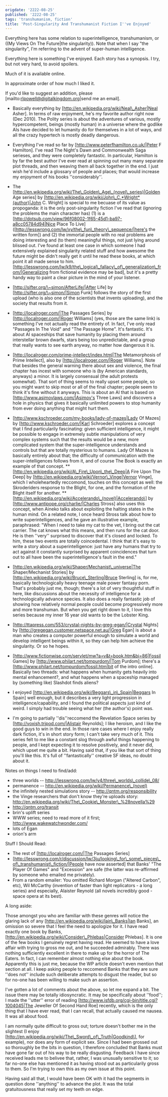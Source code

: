 ```yaml
---
origdate: '2222-08-25'
published: '2222-08-25'
tags: 'transhumanism, fiction'
title: 'Post-Singularity And Transhumanist Fiction I''ve Enjoyed'
---
```


Everything here has some relation to superintelligence, transhumanism,
or ((My Views On The Future|the singularity)). Note that when I say "the
singularity", I'm referring to the advent of super-human intelligence.

Everything here is something I've enjoyed. Each story has a synopsis. I
try, but not very hard, to avoid spoilers.

Much of it is available online.

In approximate order of how much I liked it.

If you'd like to suggest an addition, please
\[mailto:rlpowell@digitalkingdom.org|send me an email\].

-   Basically everything by
    \[http://en.wikipedia.org/wiki/Neal\_Asher|Neal Asher\]. In terms of
    raw enjoyment, he's my favorite author right now (Dec 2010). The
    Polity series is about the adventures of various, mostly
    hypercompetent, beings (mostly human) in a universe where the
    godlike AIs have decided to let humanity do for themselves in a lot
    of ways, and all the crazy hypertech is mostly deadly dangerous.
-   Everything I've read so far by
    \[http://www.peterfhamilton.co.uk/|Peter F Hamilton\]. I've read The
    Night's Dawn and Commonwealth Saga serieses, and they were
    completely fantastic. In particular, Hamilton is by far the best
    author I've ever read at spinning out many many separate plot
    threads, and then weaving them all back together in the end. I just
    wish he'd include a glossary of people and places; that would
    increase my enjoyment of his books ''considerably''.
-   The
    \[http://en.wikipedia.org/wiki/The\_Golden\_Age\_(novel\_series)|Golden
    Age series\] by
    \[http://en.wikipedia.org/wiki/John\_C.*Wright*(author)|John C.
    Wright\] is special to me becuase of its value as propoganda: it is
    the only post-singularity fiction I've read that (ignoring the
    problems the main character has) (1) is a
    \[http://dotsub.com/view/96f08002-1f65-45d1-ba97-a8cc05784d94|Nice
    Place To Live\]
    (\[http://lesswrong.com/lw/xy/the\_fun\_theory\_sequence/|here's the
    written form\]) and (2) the immortal people with no real problems
    are doing interesting and (to them) meaningful things, not just
    lying around blissed out. I've found at least one case in which
    someone I had extensively explained singularity related stuff and
    how awesome the future might be didn't really get it until he read
    these books, at which point it all made sense to him.
    \[http://lesswrong.com/lw/k9/the\_logical\_fallacy\_of\_generalization\_from/|Generalizing
    from fictional evidence may be bad\], but it's a pretty handy way to
    paint a clear picture in the mind of your listener.
-   \[http://sifter.org/\~simon/AfterLife/|After Life\] by
    \[http://sifter.org/\~simon/|Simon Funk\] follows the story of the
    first upload (who is also one of the scientists that invents
    uploading), and the society that results from it.
-   \[http://localroger.com/|The Passages Series\] by
    \[http://localroger.com/|Roger Williams\] (yes, those are the
    same link) is something I've not actually read the entirety of. In
    fact, I've only read "Passages In The Void" and "The Passage Home".
    It's fantastic. It's about AI spaceships that save humanity by
    placing them around interstellar brown dwarfs, stars being too
    unpredictable, and a group that really wants to see earth anyway, no
    matter how dangerous it is.
-   \[http://localroger.com/prime-intellect/index.html|The Metamorphosis
    of Prime Intellect\], also by
    \[http://localroger.com/|Roger Williams\]. Note that besides the
    general warning there about sex and violence, the final chapter has
    incest with someone who is (by American standards, anyways) a minor.
    It is largely consensual (the adult protests somewhat). That sort of
    thing seems to really upset some people, so you might want to skip
    most or all of the final chapter; people seem to think it's fine
    without it anyways. This is about an AI that is based on
    \[http://www.asimovlaws.com/|Asimov's Three Laws\] and discovers a
    hole in physics that gives it basically unlimited powers to stop
    humanity from ever doing anything that might hurt them.
-   \[http://www.kschroeder.com/my-books/lady-of-mazes|Lady Of Mazes\]
    by \[http://www.kschroeder.com/|Karl Schroeder\] explores a concept
    that I find particularily fascinating: given sufficient
    intelligence, it might be possible to engage in extremely subtle
    manipulations of very complex systems such that the results would be
    a new, more complicated system that the super-intelligence
    understands and controls but that are totally mysterious to humans.
    Lady Of Mazes is basically entirely about that; the difficulty of
    communication with the super-intelligences follows from it, and of
    course The Book is exactly an example of that concept. \*\*
    \[http://en.wikipedia.org/wiki/A\_Fire\_Upon\_the\_Deep|A Fire Upon
    The Deep\] by \[http://en.wikipedia.org/wiki/Vernor\_Vinge|Vernor
    Vinge\], which I wholeheartedly reccomond, touches on this concept
    as well: the Skroderiders response to the Blight, for one, and the
    formation of the Blight itself for another. \*\*
    \[http://en.wikipedia.org/wiki/Accelerando\_(novel)|Accelerando\] by
    \[http://www.antipope.org/charlie/|Charles Stross\] also uses this
    concept, when Aineko talks about exploiting the halting states in
    the human mind. On a related note, I once heard Stross talk about
    how to write superintelligences, and he gave an illustrative
    example, paraphrased: "When I need to take my cat to the vet, I
    bring out the cat carrier. The cat knows what this means, and then
    runs for the cat door. He is then ''very'' surprised to discover
    that it's closed and locked. To him, these two events are
    totally coincedental. I think that it's easy to write a story about
    a superintelligence: just have any humans that try to act against it
    constantly surprised by apparent coincidences that turn out to all
    have been the superintelligence's fault in the end."
-   \[http://en.wikipedia.org/wiki/Shaper/Mechanist\_universe|The
    Shaper/Mechanist Stories\] by
    \[http://en.wikipedia.org/wiki/Bruce\_Sterling|Bruce Sterling\] is,
    for me, basically technologically heavy teenage male power
    fantasy porn. That's probably just me, though; there's a lot of very
    thoughtful stuff in here, like discussions about the necessity of
    intelligence for a technologically advance species. It also does a
    really fantastic job of showing how relatively normal people could
    become progressively more and more transhuman. But when you get
    right down to it, I love this series because my inner 16 year old
    wants to be the Lobster King.
-   \[http://ttapress.com/553/crystal-nights-by-greg-egan/|Crystal
    Nights\] by \[http://gregegan.customer.netspace.net.au/|Greg Egan\]
    is about a man who creates a computer powerful enough to simulate a
    world and develop intelligent beings within it, so they can help him
    achieve the singularity. Or so he hopes.
-   \[http://www.fictionwise.com/servlet/mw?a=v&t=book.htm&bi=86|Fossil
    Games\] by \[http://www.philart.net/tompurdom/|Tom Purdom\]; there's
    a \[http://www.philart.net/tompurdom/fossil.htm|bit of the
    intro online\]. Basically two threads: what happens when humanity
    gets heavily into mental enhancement?, and what happens when a
    spaceship managed by (something like) Slashdot finds aliens?

-   I enjoyed \[http://en.wikipedia.org/wiki/Beggars\_in\_Spain|Beggars
    In Spain\] well enough, but it describes a very light progression in
    intelligence/capability, and I found the political aspects just kind
    of weird. I simply had trouble seeing what her (the author's)
    point was.
-   I'm going to partially ''dis''reccomend the Revelation Space series
    by \[http://voxish.tripod.com/|Alistair Reynolds\]; I like heroism,
    and I like the good guys to win in the end. In those rare cases
    where I enjoy really dark fiction, it's in short story form; I can't
    take very much of it. This series felt to me like a constant slog
    through awful things happening to people, and I kept expecting it to
    resolve positively, and it never did, which upset me quite a bit.
    Having said that, if you like that sort of thing you'll like this.
    It's full of ''fantastically'' creative SF ideas, no doubt about it.

Notes on things I need to find/add:

-   three worlds --
    http://lesswrong.com/lw/y4/three\_worlds\_collide\_08/
-   permanence -- http://en.wikipedia.org/wiki/Permanence\_(novel)
-   the infinitely nested simulations story --
    http://qntm.org/responsibility
-   the Vinge researchers that don't know they're uploads story:
    http://en.wikipedia.org/wiki/The\_Cookie\_Monster\_%28novella%29
-   http://qntm.org/transit
-   brin's uplift series
-   WWW series; need to read more of it first;
    http://www.wakewatchwonder.com/
-   lots of Egan
-   orion's arm

Stuff I Should Read:

-   The rest of \[http://localroger.com/|The Passages Series\]
-   \[http://lesswrong.com/r/discussion/lw/3ju/looking\_for\_some\_pieces\_of\_transhumanist\_fiction/|People
    have now asserted\] that Banks' "The Player Of Games" and
    "Excession" are safe (the latter was re-affirmed by someone who
    emailed me privately).
-   From a random emailer: You omitted Richard Morgan ("Altered Carbon",
    etc), Wil McCarthy (invention of faster than light replicators - a
    long series) and especially, Alaister Reynold (all novels incredibly
    good - space opera at its best).

A long aside:

Those amongst you who are familiar with these genres will notice the
glaring lack of any \[http://en.wikipedia.org/wiki/Iain\_Banks|Ian
Banks\], an omission so severe that I feel the need to apologize for it.
I have read exactly one book by Banks,
\[http://en.wikipedia.org/wiki/Consider\_Phlebas|Consider Phlebas\]. It
is one of the few books I genuinely regret having read. He seemed to
have a love affair with trying to gross me out, and he succeeded
admirably. There was nothing sufficiently excellent in there to make up
for the horror of The Eaters. In fact, I can remember almost nothing
else about the book. Apparently this is just me, because the WP article
doesn't even mention that section at all. I keep asking people to
reccomend Banks that they are sure ''does not'' include such deliberate
attempts to disgust the reader, but so for no-one has been willing to
make such an assertion.

I've gotten a lot of comments about the above, so let me expand a bit.
The issue there may be totally idiosyncratic. It may be specifically
about ''food''; I made the ''utter'' error of reading
\[http://www.isfdb.org/cgi-bin/title.cgi?1004045|The Jeweller Of Second
Hand Roe\] recently, which is the only thing that I have ever read, that
I can recall, that actually caused me nausea. It was all about food.

I am normally quite difficult to gross out; torture doesn't bother me in
the slightest (I enjoy
\[http://en.wikipedia.org/wiki/The\_Sword\_of\_Truth|Goodkind\], for
example), nor does any form of explicit sex. Since I had been grossed
out so thoroughly be the bits in question, I therefore concluded that
Banks must have gone far out of his way to be really disgusting.
Feedback I have since received leads me to belivee that, rather, I was
unusually sensitive to it; so far no-one else has mentioned it as having
stood out as particularily gross to them. So I'm trying to own this as
my own issue at this point.

Having said all that, I would have been OK with it had the segments in
question done ''anything'' to advance the plot. It was the total
gratuitousness that really set my teeth on edge.
